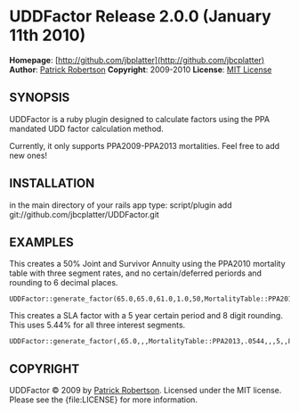 UDDFactor Release 2.0.0 (January 11th 2010)
============================================

**Homepage**: [http://github.com/jbplatter](http://github.com/jbcplatter)
**Author**: [Patrick Robertson](mailto:patricksrobertson@gmail.com)
**Copyright**: 2009-2010
**License**: [MIT License](file:LICENSE)


SYNOPSIS
--------

UDDFactor is a ruby plugin designed to calculate factors using the PPA mandated UDD factor calculation method.  

Currently, it only supports PPA2009-PPA2013 mortalities.  Feel free to add new ones!

INSTALLATION
------------

in the main directory of your rails app type:
	script/plugin add git://github.com/jbcplatter/UDDFactor.git


EXAMPLES
--------

This creates a 50% Joint and Survivor Annuity using the PPA2010 mortality table with three segment rates, and no certain/deferred periords and rounding to 6 decimal places.

	UDDFactor::generate_factor(65.0,65.0,61.0,1.0,50,MortalityTable::PPA2010,5.44,5.24,5.69,0,0,6.0)

This creates a SLA factor with a 5 year certain period and 8 digit rounding.  This uses 5.44% for all three interest segments.
	
	UDDFactor::generate_factor(,65.0,,,MortalityTable::PPA2013,.0544,,,5,,8.0)
	
COPYRIGHT
---------

UDDFactor &copy; 2009 by [Patrick Robertson](mailto:patricksrobertson@gmail.com). Licensed under the MIT 
license. Please see the {file:LICENSE} for more information.
	


